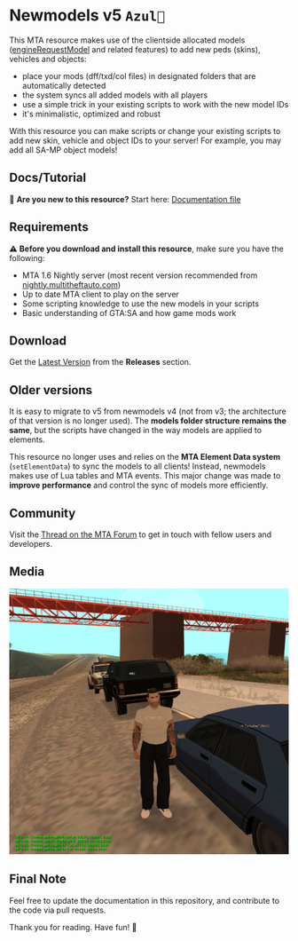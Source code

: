 # Newmodels v5 `Azul💙`

This MTA resource makes use of the clientside allocated models ([engineRequestModel](https://wiki.multitheftauto.com/wiki/EngineRequestModel) and related features) to add new peds (skins), vehicles and objects:

- place your mods (dff/txd/col files) in designated folders that are automatically detected
- the system syncs all added models with all players
- use a simple trick in your existing scripts to work with the new model IDs
- it's minimalistic, optimized and robust

With this resource you can make scripts or change your existing scripts to add new skin, vehicle and object IDs to your server! For example, you may add all SA-MP object models!

## Docs/Tutorial

🚀 **Are you new to this resource?** Start here: [Documentation file](/.github/doc/DOCUMENTATION.md)

## Requirements

⚠️ **Before you download and install this resource**, make sure you have the following:

- MTA 1.6 Nightly server (most recent version recommended from [nightly.multitheftauto.com](https://nightly.multitheftauto.com/))
- Up to date MTA client to play on the server
- Some scripting knowledge to use the new models in your scripts
- Basic understanding of GTA:SA and how game mods work

## Download

Get the [Latest Version](https://github.com/Fernando-A-Rocha/mta-add-models/releases/latest) from the **Releases** section.

## Older versions

It is easy to migrate to v5 from newmodels v4 (not from v3; the architecture of that version is no longer used). The **models folder structure remains the same**, but the scripts have changed in the way models are applied to elements.

This resource no longer uses and relies on the **MTA Element Data system** (`setElementData`) to sync the models to all clients! Instead, newmodels makes use of Lua tables and MTA events. This major change was made to **improve performance** and control the sync of models more efficiently.

## Community

Visit the [Thread on the MTA Forum](https://forum.mtasa.com/topic/133212-rel-add-new-models-library/) to get in touch with fellow users and developers.

## Media

![Screenshot 1](/.github/img/ss1.png)

## Final Note

Feel free to update the documentation in this repository, and contribute to the code via pull requests.

Thank you for reading. Have fun! 🎉
